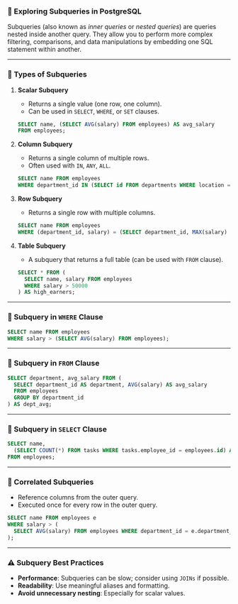 ### 📘 Exploring Subqueries in PostgreSQL

Subqueries (also known as *inner queries* or *nested queries*) are queries nested inside another query. They allow you to perform more complex filtering, comparisons, and data manipulations by embedding one SQL statement within another.

---

### 🔹 Types of Subqueries

1. **Scalar Subquery**

   * Returns a single value (one row, one column).
   * Can be used in `SELECT`, `WHERE`, or `SET` clauses.

   ```sql
   SELECT name, (SELECT AVG(salary) FROM employees) AS avg_salary
   FROM employees;
   ```

2. **Column Subquery**

   * Returns a single column of multiple rows.
   * Often used with `IN`, `ANY`, `ALL`.

   ```sql
   SELECT name FROM employees
   WHERE department_id IN (SELECT id FROM departments WHERE location = 'Dhaka');
   ```

3. **Row Subquery**

   * Returns a single row with multiple columns.

   ```sql
   SELECT name FROM employees
   WHERE (department_id, salary) = (SELECT department_id, MAX(salary) FROM employees);
   ```

4. **Table Subquery**

   * A subquery that returns a full table (can be used with `FROM` clause).

   ```sql
   SELECT * FROM (
     SELECT name, salary FROM employees
     WHERE salary > 50000
   ) AS high_earners;
   ```

---

### 🔹 Subquery in `WHERE` Clause

```sql
SELECT name FROM employees
WHERE salary > (SELECT AVG(salary) FROM employees);
```

---

### 🔹 Subquery in `FROM` Clause

```sql
SELECT department, avg_salary FROM (
  SELECT department_id AS department, AVG(salary) AS avg_salary
  FROM employees
  GROUP BY department_id
) AS dept_avg;
```

---

### 🔹 Subquery in `SELECT` Clause

```sql
SELECT name, 
  (SELECT COUNT(*) FROM tasks WHERE tasks.employee_id = employees.id) AS task_count
FROM employees;
```

---

### 🔹 Correlated Subqueries

* Reference columns from the outer query.
* Executed once for every row in the outer query.

```sql
SELECT name FROM employees e
WHERE salary > (
  SELECT AVG(salary) FROM employees WHERE department_id = e.department_id
);
```

---

### ⚠️ Subquery Best Practices

* **Performance**: Subqueries can be slow; consider using `JOINs` if possible.
* **Readability**: Use meaningful aliases and formatting.
* **Avoid unnecessary nesting**: Especially for scalar values.
